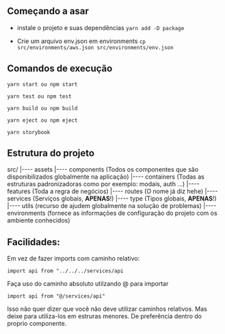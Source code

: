 ## Começando a asar

* instale o projeto e suas dependências
`yarn add -D package`

*  Crie um arquivo env.json em environments
`cp src/environments/aws.json src/environments/env.json`

## Comandos de execução

`yarn start ou npm start`

`yarn test ou npm test`

`yarn build ou npm build`

`yarn eject ou npm eject`

`yarn storybook`
## Estrutura do projeto

src/
|---- assets
|---- components (Todos os componentes que são disponibilizados globalmente na aplicação)
|---- containers (Todas as estruturas padronizadoras como por exemplo: modais, auth ...)
|---- features (Toda a regra de negócios)
|---- routes (O nome já diz hehe)
|---- services (Serviços globais, **APENAS**!)
|---- type (Tipos globais, **APENAS**!)
|---- utils (recurso de ajudem globalmente na solução de problemas)
|---- environments (fornece as informações de configuração do projeto com os ambiente conhecidos)

## Facilidades:

Em vez de fazer imports com caminho relativo:

`import api from "../../../services/api`

Faça uso do caminho absoluto utilzando @ para importar

`import api from "@/services/api"`

Isso não quer dizer que você não deve utilizar caminhos relativos. Mas deixe para utiliza-los em estruras menores. De preferência dentro do proprio componente.

